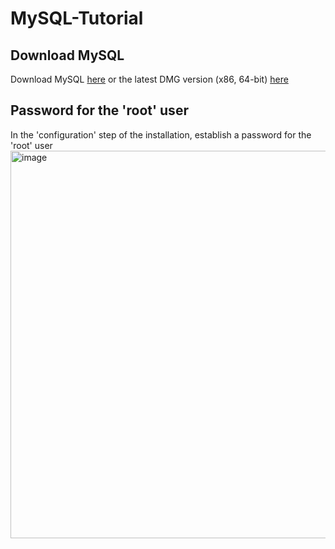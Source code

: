 # MySQL-Tutorial

## Download MySQL
Download MySQL [here](https://dev.mysql.com/get/Downloads/MySQL-8.0/mysql-8.0.28-macos11-x86_64.dmg) or the latest DMG version (x86, 64-bit) [here](https://dev.mysql.com/downloads/mysql/)

## Password for the 'root' user
In the 'configuration' step of the installation, establish a password for the 'root' user
<img width="620" alt="image" src="https://user-images.githubusercontent.com/65092569/163596060-55629278-cabc-4d71-a999-20f0061af1da.png">
